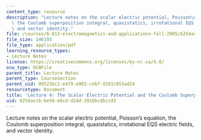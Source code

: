 ```yaml
---
content_type: resource
description: "Lecture notes on the scalar electric potential, Poisson\u2019s equation,\
  \ the Coulomb superposition integral, quasistatics, irrotational EQS electric fields,\
  \ and vector identity."
file: /courses/6-013-electromagnetics-and-applications-fall-2005/6254accbbe56e6cdd24d2916bcdbccd3_lec4.pdf
file_size: 146193
file_type: application/pdf
learning_resource_types:
- Lecture Notes
license: https://creativecommons.org/licenses/by-nc-sa/4.0/
ocw_type: OCWFile
parent_title: Lecture Notes
parent_type: CourseSection
parent_uid: 0d523bc2-e479-e903-ceb7-d101c853ad24
resourcetype: Document
title: 'Lecture 4: The Scalar Electric Potential and the Coulomb Superposition Integral'
uid: 6254accb-be56-e6cd-d24d-2916bcdbccd3
---
```

Lecture notes on the scalar electric potential, Poisson’s equation, the Coulomb superposition integral, quasistatics, irrotational EQS electric fields, and vector identity.
